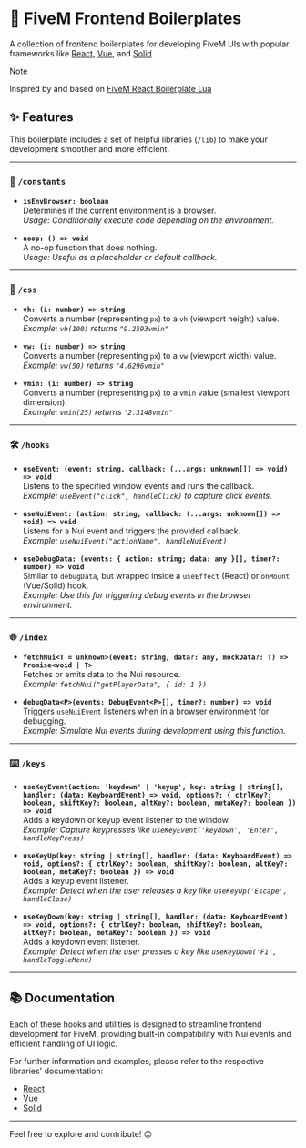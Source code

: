# 🚀 FiveM Frontend Boilerplates

A collection of frontend boilerplates for developing FiveM UIs with popular frameworks like [React](https://react.dev/), [Vue](https://vuejs.org/), and [Solid](https://solidjs.com/).

> [!NOTE]
> Inspired by and based on [FiveM React Boilerplate Lua](https://github.com/project-error/fivem-react-boilerplate-lua)

## ✨ Features

This boilerplate includes a set of helpful libraries (`/lib`) to make your development smoother and more efficient.

---

### 🔧 `/constants`

- **`isEnvBrowser: boolean`**  
  Determines if the current environment is a browser.  
  _Usage: Conditionally execute code depending on the environment._

- **`noop: () => void`**  
  A no-op function that does nothing.  
  _Usage: Useful as a placeholder or default callback._

---

### 🎨 `/css`

- **`vh: (i: number) => string`**  
  Converts a number (representing `px`) to a `vh` (viewport height) value.  
  _Example: `vh(100)` returns `"9.2593vmin"`_

- **`vw: (i: number) => string`**  
  Converts a number (representing `px`) to a `vw` (viewport width) value.  
  _Example: `vw(50)` returns `"4.6296vmin"`_

- **`vmin: (i: number) => string`**  
  Converts a number (representing `px`) to a `vmin` value (smallest viewport dimension).  
  _Example: `vmin(25)` returns `"2.3148vmin"`_

---

### 🛠️ `/hooks`

- **`useEvent: (event: string, callback: (...args: unknown[]) => void) => void`**  
  Listens to the specified window events and runs the callback.  
  _Example: `useEvent("click", handleClick)` to capture click events._

- **`useNuiEvent: (action: string, callback: (...args: unknown[]) => void) => void`**  
  Listens for a Nui event and triggers the provided callback.  
  _Example: `useNuiEvent("actionName", handleNuiEvent)`_

- **`useDebugData: (events: { action: string; data: any }[], timer?: number) => void`**  
  Similar to `debugData`, but wrapped inside a `useEffect` (React) or `onMount` (Vue/Solid) hook.  
  _Example: Use this for triggering debug events in the browser environment._

---

### 🌐 `/index`

- **`fetchNui<T = unknown>(event: string, data?: any, mockData?: T) => Promise<void | T>`**  
  Fetches or emits data to the Nui resource.  
  _Example: `fetchNui("getPlayerData", { id: 1 })`_

- **`debugData<P>(events: DebugEvent<P>[], timer?: number) => void`**  
  Triggers `useNuiEvent` listeners when in a browser environment for debugging.  
  _Example: Simulate Nui events during development using this function._

---

### ⌨️ `/keys`

- **`useKeyEvent(action: 'keydown' | 'keyup', key: string | string[], handler: (data: KeyboardEvent) => void, options?: { ctrlKey?: boolean, shiftKey?: boolean, altKey?: boolean, metaKey?: boolean }) => void`**  
  Adds a keydown or keyup event listener to the window.  
  _Example: Capture keypresses like `useKeyEvent('keydown', 'Enter', handleKeyPress)`_

- **`useKeyUp(key: string | string[], handler: (data: KeyboardEvent) => void, options?: { ctrlKey?: boolean, shiftKey?: boolean, altKey?: boolean, metaKey?: boolean }) => void`**  
  Adds a keyup event listener.  
  _Example: Detect when the user releases a key like `useKeyUp('Escape', handleClose)`_

- **`useKeyDown(key: string | string[], handler: (data: KeyboardEvent) => void, options?: { ctrlKey?: boolean, shiftKey?: boolean, altKey?: boolean, metaKey?: boolean }) => void`**  
  Adds a keydown event listener.  
  _Example: Detect when the user presses a key like `useKeyDown('F1', handleToggleMenu)`_

---

## 📚 Documentation

Each of these hooks and utilities is designed to streamline frontend development for FiveM, providing built-in compatibility with Nui events and efficient handling of UI logic.

For further information and examples, please refer to the respective libraries' documentation:

- [React](https://react.dev/)
- [Vue](https://vuejs.org/)
- [Solid](https://solidjs.com/)

---

Feel free to explore and contribute! 😊

